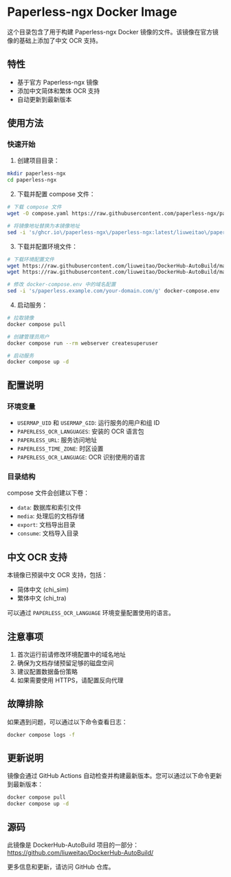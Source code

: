 # Paperless-ngx Docker Image

这个目录包含了用于构建 Paperless-ngx Docker 镜像的文件。该镜像在官方镜像的基础上添加了中文 OCR 支持。

## 特性

- 基于官方 Paperless-ngx 镜像
- 添加中文简体和繁体 OCR 支持
- 自动更新到最新版本

## 使用方法

### 快速开始

1. 创建项目目录：
```bash
mkdir paperless-ngx
cd paperless-ngx
```

2. 下载并配置 compose 文件：
```bash
# 下载 compose 文件
wget -O compose.yaml https://raw.githubusercontent.com/paperless-ngx/paperless-ngx/refs/heads/main/docker/compose/docker-compose.postgres-tika.yml

# 将镜像地址替换为本镜像地址
sed -i 's/ghcr.io\/paperless-ngx\/paperless-ngx:latest/liuweitao\/paperless-ngx:latest/g' compose.yaml
```

3. 下载并配置环境文件：
```bash
# 下载环境配置文件
wget https://raw.githubusercontent.com/liuweitao/DockerHub-AutoBuild/master/paperless-ngx/.env
wget https://raw.githubusercontent.com/liuweitao/DockerHub-AutoBuild/master/paperless-ngx/docker-compose.env

# 修改 docker-compose.env 中的域名配置
sed -i 's/paperless.example.com/your-domain.com/g' docker-compose.env
```

4. 启动服务：
```bash
# 拉取镜像
docker compose pull

# 创建管理员用户
docker compose run --rm webserver createsuperuser

# 启动服务
docker compose up -d
```

## 配置说明

### 环境变量

- `USERMAP_UID` 和 `USERMAP_GID`: 运行服务的用户和组 ID
- `PAPERLESS_OCR_LANGUAGES`: 安装的 OCR 语言包
- `PAPERLESS_URL`: 服务访问地址
- `PAPERLESS_TIME_ZONE`: 时区设置
- `PAPERLESS_OCR_LANGUAGE`: OCR 识别使用的语言

### 目录结构

compose 文件会创建以下卷：
- `data`: 数据库和索引文件
- `media`: 处理后的文档存储
- `export`: 文档导出目录
- `consume`: 文档导入目录

## 中文 OCR 支持

本镜像已预装中文 OCR 支持，包括：
- 简体中文 (chi_sim)
- 繁体中文 (chi_tra)

可以通过 `PAPERLESS_OCR_LANGUAGE` 环境变量配置使用的语言。

## 注意事项

1. 首次运行前请修改环境配置中的域名地址
2. 确保为文档存储预留足够的磁盘空间
3. 建议配置数据备份策略
4. 如果需要使用 HTTPS，请配置反向代理

## 故障排除

如果遇到问题，可以通过以下命令查看日志：
```bash
docker compose logs -f
```

## 更新说明

镜像会通过 GitHub Actions 自动检查并构建最新版本。您可以通过以下命令更新到最新版本：

```bash
docker compose pull
docker compose up -d
```

## 源码

此镜像是 DockerHub-AutoBuild 项目的一部分：
https://github.com/liuweitao/DockerHub-AutoBuild/

更多信息和更新，请访问 GitHub 仓库。
